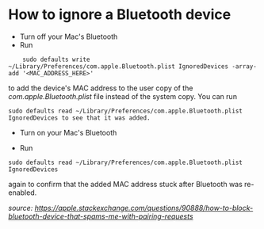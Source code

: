 # How to ignore a Bluetooth device

* Turn off your Mac's Bluetooth
* Run
```
	sudo defaults write ~/Library/Preferences/com.apple.Bluetooth.plist IgnoredDevices -array-add '<MAC_ADDRESS_HERE>'
```

to add the device's MAC address to the user copy of the *com.apple.Bluetooth.plist* file instead of the system copy. You can run

```
sudo defaults read ~/Library/Preferences/com.apple.Bluetooth.plist IgnoredDevices to see that it was added.
```

* Turn on your Mac's Bluetooth

* Run

```
sudo defaults read ~/Library/Preferences/com.apple.Bluetooth.plist IgnoredDevices
```

again to confirm that the added MAC address stuck after Bluetooth was re-enabled.

*source: https://apple.stackexchange.com/questions/90888/how-to-block-bluetooth-device-that-spams-me-with-pairing-requests*
